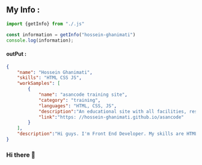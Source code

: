 ## My Info : 
```javascript
import {getInfo} from "./.js"

const information = getInfo("hossein-ghanimati") 
console.log(information);
```

#### outPut : 

``` json
{
    "name": "Hossein Ghanimati",
    "skills": "HTML CSS JS",
    "workSamples": [
        {
            "name": "asancode training site",
            "category": "training",
            "languages": "HTML, CSS, JS",
            "description":"An educational site with all facilities, responsive and with a management panel",
            "link":"https: //hossein-ghanimati.github.io/asancode"
        }
    ],
    "description":"Hi guys. I'm Front End Developer. My skills are HTML, CSS and javascript. I have been in the front-end world for almost a year \nAnd I have been dealing with the dear JavaScript language for almost 9 months \nI have recently mastered Javascript and am about to start learning React"
}
```

### Hi there 👋

<!--
**hossein-ghanimati/hossein-ghanimati** is a ✨ _special_ ✨ repository because its `README.md` (this file) appears on your GitHub profile.

Here are some ideas to get you started:

- 🔭 I’m currently working on ...
- 🌱 I’m currently learning ...
- 👯 I’m looking to collaborate on ...
- 🤔 I’m looking for help with ...
- 💬 Ask me about ...
- 📫 How to reach me: ...
- 😄 Pronouns: ...
- ⚡ Fun fact: ...
-->
